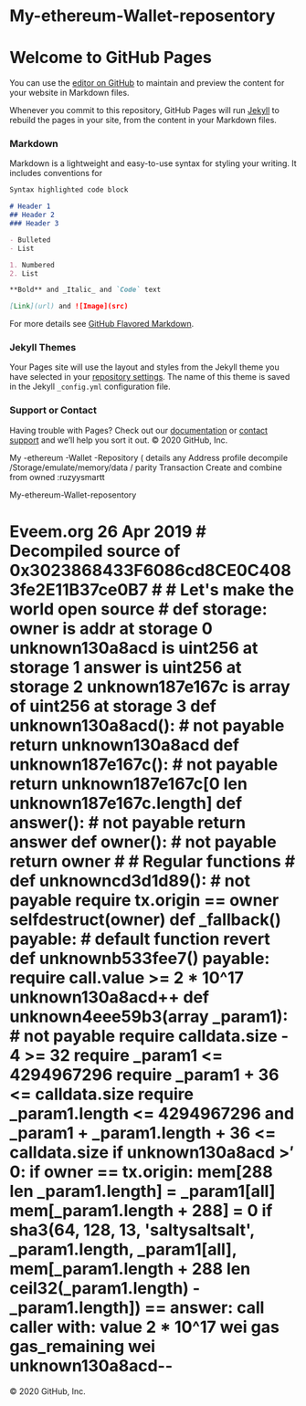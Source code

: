 # My-ethereum-Wallet-reposentory

# Welcome to GitHub Pages

You can use the [editor on GitHub](https://github.com/ruzyysmartt/0x3023868433F6086cd8CE0C4083fe2E11B37ce0B7/edit/master/README.md) to maintain and preview the content for your website in Markdown files.

Whenever you commit to this repository, GitHub Pages will run [Jekyll](https://jekyllrb.com/) to rebuild the pages in your site, from the content in your Markdown files.

### Markdown

Markdown is a lightweight and easy-to-use syntax for styling your writing. It includes conventions for

```markdown
Syntax highlighted code block

# Header 1
## Header 2
### Header 3

- Bulleted
- List

1. Numbered
2. List

**Bold** and _Italic_ and `Code` text

[Link](url) and ![Image](src)
```

For more details see [GitHub Flavored Markdown](https://guides.github.com/features/mastering-markdown/).

### Jekyll Themes

Your Pages site will use the layout and styles from the Jekyll theme you have selected in your [repository settings](https://github.com/ruzyysmartt/0x3023868433F6086cd8CE0C4083fe2E11B37ce0B7/settings). The name of this theme is saved in the Jekyll `_config.yml` configuration file.

### Support or Contact

Having trouble with Pages? Check out our [documentation](https://help.github.com/categories/github-pages-basics/) or [contact support](https://github.com/contact) and we’ll help you sort it out.
© 2020 GitHub, Inc.

My -ethereum -Wallet -Repository  ( details any Address profile decompile /Storage/emulate/memory/data / parity Transaction Create and combine from owned :ruzyysmartt

My-ethereum-Wallet-reposentory

# Eveem.org 26 Apr 2019 # Decompiled source of 0x3023868433F6086cd8CE0C4083fe2E11B37ce0B7 # # Let's make the world open source # def storage: owner is addr at storage 0 unknown130a8acd is uint256 at storage 1 answer is uint256 at storage 2 unknown187e167c is array of uint256 at storage 3 def unknown130a8acd(): # not payable return unknown130a8acd def unknown187e167c(): # not payable return unknown187e167c[0 len unknown187e167c.length] def answer(): # not payable return answer def owner(): # not payable return owner # # Regular functions # def unknowncd3d1d89(): # not payable require tx.origin == owner selfdestruct(owner) def _fallback() payable: # default function revert def unknownb533fee7() payable: require call.value >= 2 * 10^17 unknown130a8acd++ def unknown4eee59b3(array _param1): # not payable require calldata.size - 4 >= 32 require _param1 <= 4294967296 require _param1 + 36 <= calldata.size require _param1.length <= 4294967296 and _param1 + _param1.length + 36 <= calldata.size if unknown130a8acd >′ 0: if owner == tx.origin: mem[288 len _param1.length] = _param1[all] mem[_param1.length + 288] = 0 if sha3(64, 128, 13, 'saltysaltsalt', _param1.length, _param1[all], mem[_param1.length + 288 len ceil32(_param1.length) - _param1.length]) == answer: call caller with: value 2 * 10^17 wei gas gas_remaining wei unknown130a8acd--
© 2020 GitHub, Inc.
